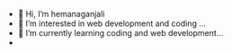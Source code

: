 - 👋 Hi, I’m hemanaganjali
- 👀 I’m interested in web development and coding ...
- 🌱 I’m currently learning  coding and web development...
- 
  
